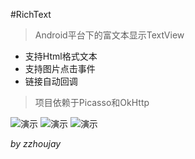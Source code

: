 #RichText

> Android平台下的富文本显示TextView

* 支持Html格式文本
* 支持图片点击事件
* 链接自动回调

> 项目依赖于Picasso和OkHttp   

![演示](http://git.oschina.net/uploads/images/2015/0721/172827_3339b62f_141009.png "演示")
![演示](http://git.oschina.net/uploads/images/2015/0721/172849_7a001c35_141009.png "演示")
![演示](http://git.oschina.net/uploads/images/2015/0721/172909_0b684a96_141009.png "演示")


_by zzhoujay_